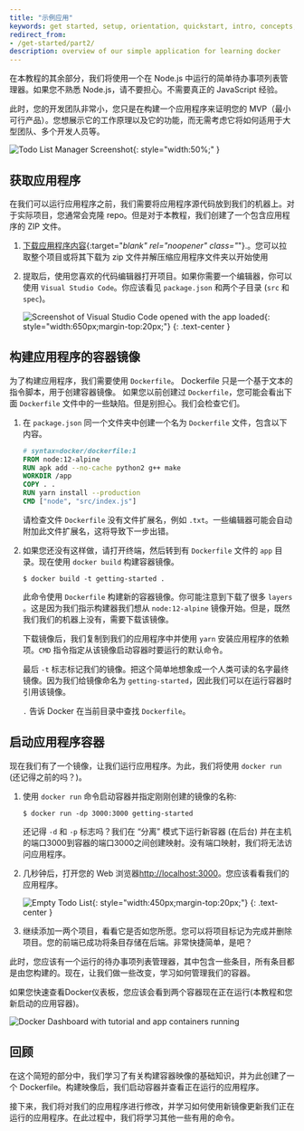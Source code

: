 ```yaml
---
title: "示例应用"
keywords: get started, setup, orientation, quickstart, intro, concepts, containers, docker desktop
redirect_from:
- /get-started/part2/
description: overview of our simple application for learning docker
---
```



在本教程的其余部分，我们将使用一个在 Node.js 中运行的简单待办事项列表管理器。如果您不熟悉 Node.js，请不要担心。不需要真正的 JavaScript 经验。

此时，您的开发团队非常小，您只是在构建一个应用程序来证明您的 MVP（最小可行产品）。您想展示它的工作原理以及它的功能，而无需考虑它将如何适用于大型团队、多个开发人员等。

![Todo List Manager Screenshot](images/todo-list-sample.png){: style="width:50%;" }

## 获取应用程序

在我们可以运行应用程序之前，我们需要将应用程序源代码放到我们的机器上。对于实际项目，您通常会克隆 repo。但是对于本教程，我们创建了一个包含应用程序的 ZIP 文件。

1. [下载应用程序内容](https://github.com/docker/getting-started/tree/master/app){:target="_blank" rel="noopener" class="_"}.。您可以拉取整个项目或将其下载为 zip 文件并解压缩应用程序文件夹以开始使用

2. 提取后，使用您喜欢的代码编辑器打开项目。如果你需要一个编辑器，你可以使用 `Visual Studio Code`。你应该看见 `package.json` 和两个子目录 (`src` 和 `spec`)。

    ![Screenshot of Visual Studio Code opened with the app loaded](images/ide-screenshot.png){: style="width:650px;margin-top:20px;"}
    {: .text-center }

## 构建应用程序的容器镜像

为了构建应用程序，我们需要使用 `Dockerfile`。
Dockerfile 只是一个基于文本的指令脚本，用于创建容器镜像。
如果您以前创建过 `Dockerfile`，您可能会看出下面 `Dockerfile` 文件中的一些缺陷。但是别担心。我们会检查它们。


1. 在 `package.json` 同一个文件夹中创建一个名为 `Dockerfile` 文件，包含以下内容。 

   ```dockerfile
   # syntax=docker/dockerfile:1
   FROM node:12-alpine
   RUN apk add --no-cache python2 g++ make
   WORKDIR /app
   COPY . .
   RUN yarn install --production
   CMD ["node", "src/index.js"]
   ```

   请检查文件 `Dockerfile` 没有文件扩展名，例如 `.txt`。一些编辑器可能会自动附加此文件扩展名，这将导致下一步出错。

2. 如果您还没有这样做，请打开终端，然后转到有 `Dockerfile` 文件的 `app` 目录。现在使用 `docker build` 构建容器镜像。

   ```console
   $ docker build -t getting-started .
   ```

   此命令使用 `Dockerfile` 构建新的容器镜像。你可能注意到下载了很多 `layers` 。这是因为我们指示构建器我们想从 `node:12-alpine` 镜像开始。但是，既然我们我们的机器上没有，需要下载该镜像。

   下载镜像后，我们复制到我们的应用程序中并使用 `yarn` 安装应用程序的依赖项。`CMD` 指令指定从该镜像启动容器时要运行的默认命令。

   最后 `-t` 标志标记我们的镜像。把这个简单地想象成一个人类可读的名字最终镜像。因为我们给镜像命名为 `getting-started`，因此我们可以在运行容器时引用该镜像。

   `.` 告诉 Docker 在当前目录中查找 `Dockerfile`。

## 启动应用程序容器

现在我们有了一个镜像，让我们运行应用程序。为此，我们将使用 `docker run` (还记得之前的吗？)。

1. 使用 `docker run` 命令启动容器并指定刚刚创建的镜像的名称: 

   ```console
   $ docker run -dp 3000:3000 getting-started
   ```

   还记得 `-d` 和 `-p` 标志吗？我们在 “分离” 模式下运行新容器 (在后台) 并在主机的端口3000到容器的端口3000之间创建映射。没有端口映射，我们将无法访问应用程序。

2. 几秒钟后，打开您的 Web 浏览器[http://localhost:3000](http://localhost:3000)。您应该看看我们的应用程序。

   ![Empty Todo List](images/todo-list-empty.png){: style="width:450px;margin-top:20px;"}
   {: .text-center }

3. 继续添加一两个项目，看看它是否如您所愿。您可以将项目标记为完成并删除项目。您的前端已成功将条目存储在后端。非常快捷简单，是吧？


此时，您应该有一个运行的待办事项列表管理器，其中包含一些条目，所有条目都是由您构建的。现在，让我们做一些改变，学习如何管理我们的容器。

如果您快速查看Docker仪表板，您应该会看到两个容器现在正在运行(本教程和您新启动的应用容器)。

![Docker Dashboard with tutorial and app containers running](images/dashboard-two-containers.png)

## 回顾

在这个简短的部分中，我们学习了有关构建容器映像的基础知识，并为此创建了一个 Dockerfile。构建映像后，我们启动容器并查看正在运行的应用程序。

接下来，我们将对我们的应用程序进行修改，并学习如何使用新镜像更新我们正在运行的应用程序。在此过程中，我们将学习其他一些有用的命令。
